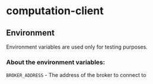# computation-client


## Environment
Environment variables are used only for testing purposes.

### About the environment variables:

`BROKER_ADDRESS` - The address of the broker to connect to

